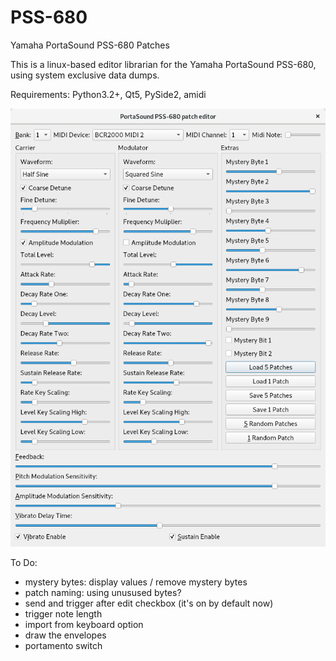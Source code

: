 # PSS-680
Yamaha PortaSound PSS-680 Patches

This is a linux-based editor librarian for the Yamaha PortaSound PSS-680, using system exclusive data dumps. 

Requirements: Python3.2+, Qt5, PySide2, amidi

![Alt text](/screenshot.png?raw=true "Work in Progress")

To Do:

- mystery bytes: display values / remove mystery bytes
- patch naming: using unusused bytes?
- send and trigger after edit checkbox (it's on by default now)
- trigger note length  
- import from keyboard option
- draw the envelopes
- portamento switch

